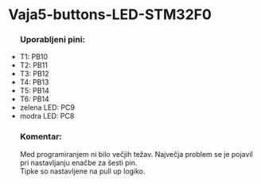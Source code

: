 # Vaja5-buttons-LED-STM32F0
<ul>
  <h3>Uporabljeni pini:</h3>
    <li>T1: PB10</li>
    <li>T2: PB11</li>
    <li>T3: PB12</li>
    <li>T4: PB13</li>
    <li>T5: PB14</li>
    <li>T6: PB14</li>
    <li>zelena LED: PC9</li>
    <li>modra LED: PC8</li>
</ul>

<ul>
  <h3>Komentar:</h3>
  <p>
    Med programiranjem ni bilo večjih težav. Največja problem se je pojavil pri nastavljanju enačbe za šesti pin.<br>
    Tipke so nastavljene na pull up logiko.
  </p>
</ul>
